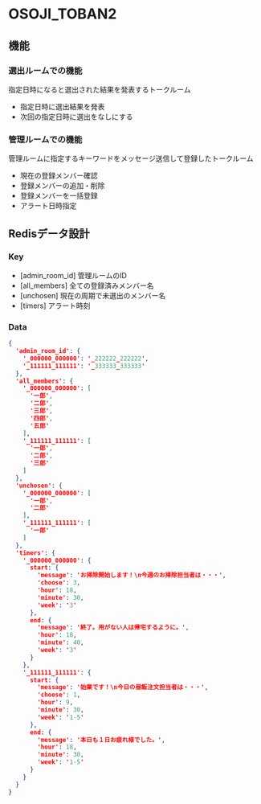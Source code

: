 # OSOJI_TOBAN2

## 機能

### 選出ルームでの機能
指定日時になると選出された結果を発表するトークルーム

- 指定日時に選出結果を発表
- 次回の指定日時に選出をなしにする

### 管理ルームでの機能
管理ルームに指定するキーワードをメッセージ送信して登録したトークルーム

- 現在の登録メンバー確認
- 登録メンバーの追加・削除
- 登録メンバーを一括登録
- アラート日時指定


## Redisデータ設計

### Key
- [admin_room_id] 管理ルームのID
- [all_members] 全ての登録済みメンバー名
- [unchosen] 現在の周期で未選出のメンバー名
- [timers] アラート時刻

### Data
```json
{
  'admin_room_id': {
    '_000000_000000': '_222222_222222',
    '_111111_111111': '_333333_333333'
  },
  'all_members': {
    '_000000_000000': [
      '一郎',
      '二郎',
      '三郎',
      '四郎',
      '五郎'
    ],
    '_111111_111111': [
      '一郎',
      '二郎',
      '三郎'
    ]
  },
  'unchosen': {
    '_000000_000000': [
      '一郎',
      '二郎'
    ],
    '_111111_111111': [
      '一郎'
    ]
  },
  'timers': {
    '_000000_000000': {
      start: {
        'message': 'お掃除開始します！\n今週のお掃除担当者は・・・',
        'choose': 3,
        'hour': 18,
        'minute': 30,
        'week': '3'
      },
      end: {
        'message': '終了。用がない人は帰宅するように。',
        'hour': 18,
        'minute': 40,
        'week': '3'
      }
    },
    '_111111_111111': {
      start: {
        'message': '始業です！\n今日の昼飯注文担当者は・・・',
        'choose': 1,
        'hour': 9,
        'minute': 30,
        'week': '1-5'
      },
      end: {
        'message': '本日も１日お疲れ様でした。',
        'hour': 18,
        'minute': 30,
        'week': '1-5'
      }
    }
  }
}
```
